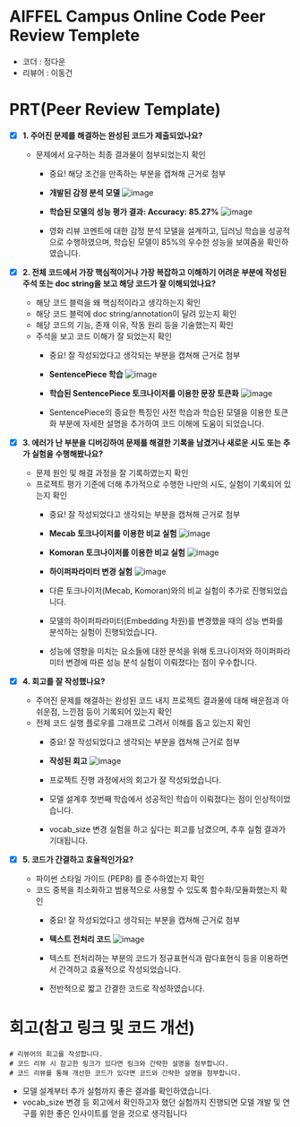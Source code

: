# AIFFEL Campus Online Code Peer Review Templete
- 코더 : 정다운
- 리뷰어 : 이동건


# PRT(Peer Review Template)
- [X]  **1. 주어진 문제를 해결하는 완성된 코드가 제출되었나요?**
    - 문제에서 요구하는 최종 결과물이 첨부되었는지 확인
        - 중요! 해당 조건을 만족하는 부분을 캡쳐해 근거로 첨부

        - **개발된 감정 분석 모델**
        ![image](https://github.com/user-attachments/assets/25efe523-b92c-4e41-be4d-85bca0d6f78c)
        - **학습된 모델의 성능 평가 결과: Accuracy: 85.27%**
        ![image](https://github.com/user-attachments/assets/63ae1b9c-bfd4-4c01-a8e8-12591bf38d87)
        - 영화 리뷰 코멘트에 대한 감정 분석 모델을 설계하고, 딥러닝 학습을 성공적으로 수행하였으며, 학습된 모델이 85%의 우수한 성능을 보여줌을 확인하였습니다.

    
- [X]  **2. 전체 코드에서 가장 핵심적이거나 가장 복잡하고 이해하기 어려운 부분에 작성된 
주석 또는 doc string을 보고 해당 코드가 잘 이해되었나요?**
    - 해당 코드 블럭을 왜 핵심적이라고 생각하는지 확인
    - 해당 코드 블럭에 doc string/annotation이 달려 있는지 확인
    - 해당 코드의 기능, 존재 이유, 작동 원리 등을 기술했는지 확인
    - 주석을 보고 코드 이해가 잘 되었는지 확인
        - 중요! 잘 작성되었다고 생각되는 부분을 캡쳐해 근거로 첨부
     
        - **SentencePiece 학습**
        ![image](https://github.com/user-attachments/assets/31a3a1c9-5134-43e3-b8b8-ac82530914eb)
        - **학습된 SentencePiece 토크나이저를 이용한 문장 토큰화**
        ![image](https://github.com/user-attachments/assets/5763e29a-2bb0-4aee-a268-043575c045f7)
        - SentencePiece의 중요한 특징인 사전 학습과 학습된 모델을 이용한 토큰화 부분에 자세한 설명을 추가하여 코드 이해에 도움이 되었습니다.
        
- [X]  **3. 에러가 난 부분을 디버깅하여 문제를 해결한 기록을 남겼거나
새로운 시도 또는 추가 실험을 수행해봤나요?**
    - 문제 원인 및 해결 과정을 잘 기록하였는지 확인
    - 프로젝트 평가 기준에 더해 추가적으로 수행한 나만의 시도, 
    실험이 기록되어 있는지 확인
        - 중요! 잘 작성되었다고 생각되는 부분을 캡쳐해 근거로 첨부
     
        - **Mecab 토크나이저를 이용한 비교 실험**
        ![image](https://github.com/user-attachments/assets/b1d60ce8-640b-4930-9835-4064636d5011)
        - **Komoran 토크나이저를 이용한 비교 실험**
        ![image](https://github.com/user-attachments/assets/38c330dc-9781-4e52-998f-84adc254df49)
        - **하이퍼파라미터 변경 실험**
        ![image](https://github.com/user-attachments/assets/09708f49-3fd7-441a-bc66-9cea4c1aef1d)
        - 다른 토크나이저(Mecab, Komoran)와의 비교 실험이 추가로 진행되었습니다.
        - 모델의 하이퍼파라미터(Embedding 차원)를 변경했을 때의 성능 변화를 분석하는 실험이 진행되었습니다.
        - 성능에 영향을 미치는 요소들에 대한 분석을 위해 토크나이저와 하이퍼파라미터 변경에 따른 성능 분석 실험이 이뤄졌다는 점이 우수합니다.
        
- [X]  **4. 회고를 잘 작성했나요?**
    - 주어진 문제를 해결하는 완성된 코드 내지 프로젝트 결과물에 대해
    배운점과 아쉬운점, 느낀점 등이 기록되어 있는지 확인
    - 전체 코드 실행 플로우를 그래프로 그려서 이해를 돕고 있는지 확인
        - 중요! 잘 작성되었다고 생각되는 부분을 캡쳐해 근거로 첨부
     
        - **작성된 회고**
        ![image](https://github.com/user-attachments/assets/4a3f108a-4ab3-4db9-be95-c0862eee99d0)
        - 프로젝트 진행 과정에서의 회고가 잘 작성되었습니다.
        - 모델 설계후 첫번째 학습에서 성공적인 학습이 이뤄졌다는 점이 인상적이었습니다.
        - vocab_size 변경 실험을 하고 싶다는 회고를 남겼으며, 추후 실험 결과가 기대됩니다.
        
- [X]  **5. 코드가 간결하고 효율적인가요?**
    - 파이썬 스타일 가이드 (PEP8) 를 준수하였는지 확인
    - 코드 중복을 최소화하고 범용적으로 사용할 수 있도록 함수화/모듈화했는지 확인
        - 중요! 잘 작성되었다고 생각되는 부분을 캡쳐해 근거로 첨부
     
        - **텍스트 전처리 코드**
        ![image](https://github.com/user-attachments/assets/b10c9e8e-0d96-4d2c-b92c-f1a4a3979259)
        - 텍스트 전처리하는 부분의 코드가 정규표현식과 람다표현식 등을 이용하면서 간격하고 효율적으로 작성되었습니다.
        - 전반적으로 짧고 간결한 코드로 작성하였습니다.

# 회고(참고 링크 및 코드 개선)
```
# 리뷰어의 회고를 작성합니다.
# 코드 리뷰 시 참고한 링크가 있다면 링크와 간략한 설명을 첨부합니다.
# 코드 리뷰를 통해 개선한 코드가 있다면 코드와 간략한 설명을 첨부합니다.
```

- 모델 설계부터 추가 실험까지 좋은 결과를 확인하였습니다.
- vocab_size 변경 등 회고에서 확인하고자 했던 실험까지 진행되면 모델 개발 및 연구를 위한 좋은 인사이트를 얻을 것으로 생각됩니다
